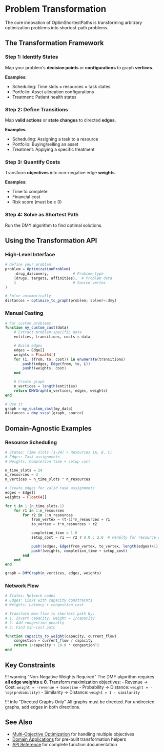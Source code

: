 # Problem Transformation

The core innovation of OptimShortestPaths is transforming arbitrary optimization problems into shortest-path problems.

## The Transformation Framework

### Step 1: Identify States

Map your problem's **decision points** or **configurations** to graph **vertices**.

**Examples**:
- Scheduling: Time slots × resources × task states
- Portfolio: Asset allocation configurations
- Treatment: Patient health states

### Step 2: Define Transitions

Map **valid actions** or **state changes** to directed **edges**.

**Examples**:
- Scheduling: Assigning a task to a resource
- Portfolio: Buying/selling an asset
- Treatment: Applying a specific treatment

### Step 3: Quantify Costs

Transform **objectives** into non-negative edge **weights**.

**Examples**:
- Time to complete
- Financial cost
- Risk score (must be ≥ 0)

### Step 4: Solve as Shortest Path

Run the DMY algorithm to find optimal solutions.

## Using the Transformation API

### High-Level Interface

```julia
# Define your problem
problem = OptimizationProblem(
    :drug_discovery,           # Problem type
    (drugs, targets, affinities),  # Problem data
    1                          # Source vertex
)

# Solve automatically
distances = optimize_to_graph(problem; solver=:dmy)
```

### Manual Casting

```julia
# For custom problems
function my_custom_cast(data)
    # Extract problem-specific data
    entities, transitions, costs = data

    # Build edges
    edges = Edge[]
    weights = Float64[]
    for (i, (from, to, cost)) in enumerate(transitions)
        push!(edges, Edge(from, to, i))
        push!(weights, cost)
    end

    # Create graph
    n_vertices = length(entities)
    return DMYGraph(n_vertices, edges, weights)
end

# Use it
graph = my_custom_cast(my_data)
distances = dmy_sssp!(graph, source)
```

## Domain-Agnostic Examples

### Resource Scheduling

```julia
# States: Time slots (1-24) × Resources (A, B, C)
# Edges: Task assignments
# Weights: Completion time + setup cost

n_time_slots = 24
n_resources = 3
n_vertices = n_time_slots * n_resources

# Create edges for valid task assignments
edges = Edge[]
weights = Float64[]

for t in 1:(n_time_slots-1)
    for r1 in 1:n_resources
        for r2 in 1:n_resources
            from_vertex = (t-1)*n_resources + r1
            to_vertex = t*n_resources + r2

            completion_time = 1.0
            setup_cost = r1 == r2 ? 0.0 : 2.0  # Penalty for resource change

            push!(edges, Edge(from_vertex, to_vertex, length(edges)+1))
            push!(weights, completion_time + setup_cost)
        end
    end
end

graph = DMYGraph(n_vertices, edges, weights)
```

### Network Flow

```julia
# States: Network nodes
# Edges: Links with capacity constraints
# Weights: Latency + congestion cost

# Transform max-flow to shortest path by:
# 1. Invert capacity: weight = 1/capacity
# 2. Add congestion penalty
# 3. Find min-cost path

function capacity_to_weight(capacity, current_flow)
    congestion = current_flow / capacity
    return 1/capacity + 10.0 * congestion^2
end
```

## Key Constraints

!!! warning "Non-Negative Weights Required"
    The DMY algorithm requires **all edge weights ≥ 0**. Transform maximization objectives:
    - Revenue → Cost: `weight = -revenue + baseline`
    - Probability → Distance: `weight = -log(probability)`
    - Similarity → Distance: `weight = 1 - similarity`

!!! info "Directed Graphs Only"
    All graphs must be directed. For undirected graphs, add edges in both directions.

## See Also

- [Multi-Objective Optimization](multiobjective.md) for handling multiple objectives
- [Domain Applications](domains.md) for pre-built transformation helpers
- [API Reference](../api.md) for complete function documentation
